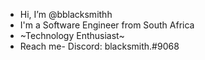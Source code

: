 -  Hi, I’m @bblacksmithh
-  I'm a Software Engineer from South Africa
-  ~Technology Enthusiast~
-  Reach me-
    Discord: blacksmith.#9068
